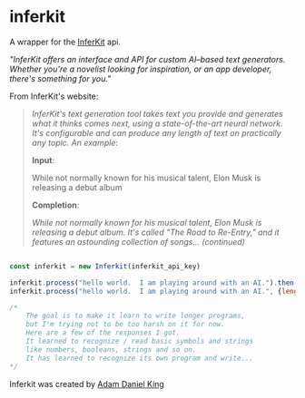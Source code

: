 # inferkit
A wrapper for the [InferKit](https://inferkit.com) api.

*"InferKit offers an interface and API for custom AI–based text generators. Whether you're a novelist looking for inspiration, or an app developer, there's something for you."*


From InferKit's website:
> *InferKit's text generation tool takes text you provide and generates what it thinks comes next, using a state-of-the-art neural network. It's configurable and can produce any length of text on practically any topic. An example*:
>
> **Input**:
>
> While not normally known for his musical talent, Elon Musk is releasing a debut album
>
> **Completion**:
>
> *While not normally known for his musical talent, Elon Musk is releasing a debut album. It's called "The Road to Re-Entry," and it features an astounding collection of songs... (continued)*


```javascript

const inferkit = new Inferkit(inferkit_api_key)

inferkit.process("hello world.  I am playing around with an AI.").then(console.log)
inferkit.process("hello world.  I am playing around with an AI.", {length: 100}).then(console.log)

/*
	The goal is to make it learn to write longer programs, 
	but I'm trying not to be too harsh on it for now. 
	Here are a few of the responses I got. 
	It learned to recognize / read basic symbols and strings 
	like numbers, booleans, strings and so on. 
	It has learned to recognize its own program and write...
*/
````

Inferkit was created by [Adam Daniel King](https://github.com/AdamDanielKing)